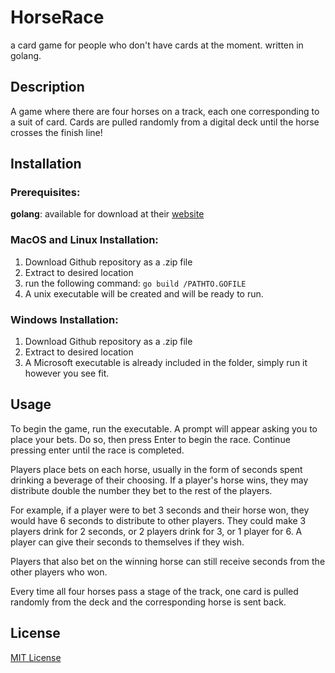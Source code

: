 # HorseRace
  a card game for people who don't have cards at the moment. written in golang.
## Description
  A game where there are four horses on a track, each one corresponding to a suit of card. Cards are pulled randomly from a digital 
deck until the horse crosses the finish line! 

## Installation
  ### Prerequisites:
  **golang**: available for download at their [website](https://learn.go.dev/)
  ### MacOS and Linux Installation:
   1. Download Github repository as a .zip file
   2. Extract to desired location
   3. run the following command:
      ```go build /PATHTO.GOFILE```
   4. A unix executable will be created and will be ready to run.
   ### Windows Installation:
   1. Download Github repository as a .zip file
   2. Extract to desired location
   3. A Microsoft executable is already included in the folder, simply run it however you see fit. 
## Usage
To begin the game, run the executable. A prompt will appear asking you to place your bets. Do so, then press Enter to begin the race. Continue pressing enter until the race is completed. 

Players place bets on each horse, usually in the form of seconds spent drinking a 
beverage of their choosing. If a player's horse wins, they may distribute double the number they bet to the rest of the players.

For example, if a player were to bet 3 seconds and their horse won, they would have 6 seconds to distribute to other players. They
could make 3 players drink for 2 seconds, or 2 players drink for 3, or 1 player for 6. A player can give their seconds to themselves
if they wish. 

Players that also bet on the winning horse can still receive seconds from the other players who won. 

Every time all four horses pass a stage of the track, one card is pulled randomly from the deck and the corresponding horse is sent back.
## License
[MIT License](https://github.com/Evangardner/HorseRace/blob/master/LICENSE)
